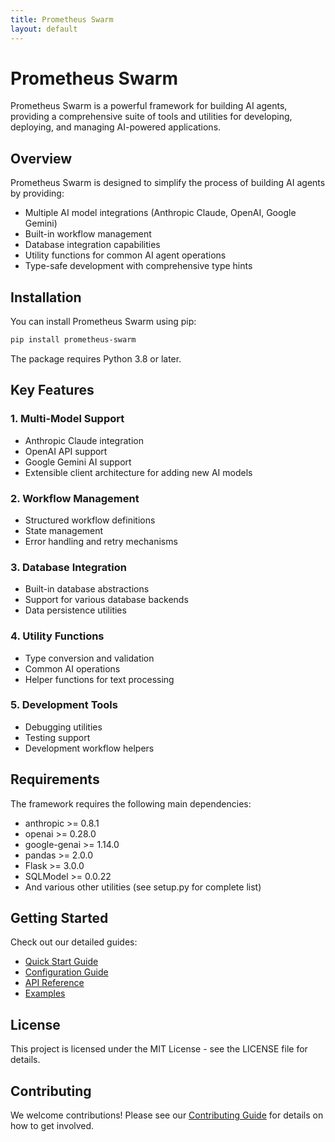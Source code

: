 ```yaml
---
title: Prometheus Swarm
layout: default
---
```


# Prometheus Swarm

Prometheus Swarm is a powerful framework for building AI agents, providing a comprehensive suite of tools and utilities for developing, deploying, and managing AI-powered applications.

## Overview

Prometheus Swarm is designed to simplify the process of building AI agents by providing:

- Multiple AI model integrations (Anthropic Claude, OpenAI, Google Gemini)
- Built-in workflow management
- Database integration capabilities
- Utility functions for common AI agent operations
- Type-safe development with comprehensive type hints

## Installation

You can install Prometheus Swarm using pip:

```bash
pip install prometheus-swarm
```

The package requires Python 3.8 or later.

## Key Features

### 1. Multi-Model Support

- Anthropic Claude integration
- OpenAI API support
- Google Gemini AI support
- Extensible client architecture for adding new AI models

### 2. Workflow Management

- Structured workflow definitions
- State management
- Error handling and retry mechanisms

### 3. Database Integration

- Built-in database abstractions
- Support for various database backends
- Data persistence utilities

### 4. Utility Functions

- Type conversion and validation
- Common AI operations
- Helper functions for text processing

### 5. Development Tools

- Debugging utilities
- Testing support
- Development workflow helpers

## Requirements

The framework requires the following main dependencies:

- anthropic >= 0.8.1
- openai >= 0.28.0
- google-genai >= 1.14.0
- pandas >= 2.0.0
- Flask >= 3.0.0
- SQLModel >= 0.0.22
- And various other utilities (see setup.py for complete list)

## Getting Started

Check out our detailed guides:

- [Quick Start Guide](./quick-start.md)
- [Configuration Guide](./configuration.md)
- [API Reference](./api-reference.md)
- [Examples](./examples.md)

## License

This project is licensed under the MIT License - see the LICENSE file for details.

## Contributing

We welcome contributions! Please see our [Contributing Guide](./contributing.md) for details on how to get involved.
